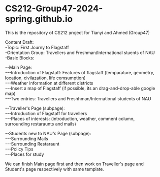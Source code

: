 # CS212-Group47-2024-spring.github.io
This is the repository of CS212 project for Tianyi and Ahmed (Group47) <br>

Content Draft: <br>
-Topic: First Journy to Flagstaff <br>
-Orientation Group: Travellers and Freshman/International stuents of NAU <br>
-Basic Blocks: <br>

--Main Page: <br>
---Introduction of Flagstaff: Features of flagstaff (temparature, geometry, location, civilazation, life comsumption) <br>
---Weather Information at different districts <br>
---Insert a map of Flagstaff (if possible, its an drag-and-drop-able google map) <br>
---Two entries: Travellers and Freshhman/International students of NAU <br>

--Traveller's Page (subpage): <br>
---Introduction of Flagstaff for travellers <br>
---Places of interests: (introduction, weather, comment column, surrounding restaraunts and mails) <br>

--Students new to NAU's Page (subpage): <br>
---Surrounding Mails <br>
---Surrounding Restaraunt <br>
---Policy Tips <br>
---Places for study <br>

We can finish Main page first and then work on Traveller's page and Student's page respectively with same template.  <br>
